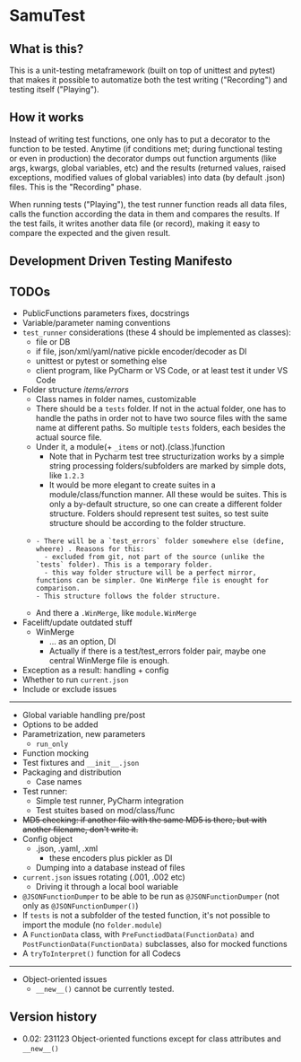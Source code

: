 # SamuTest

## What is this?
This is a unit-testing metaframework (built on top of unittest and pytest) that makes it possible to automatize both the test writing ("Recording") and testing itself ("Playing").
## How it works
Instead of writing test functions, one only has to put a decorator to the function to be tested. 
Anytime (if conditions met; during functional testing or even in production) the decorator dumps out function arguments (like args, kwargs, global variables, etc) and the results (returned values, raised exceptions, modified values of global variables) into data (by default .json) files.
This is the "Recording" phase.

When running tests ("Playing"), the test runner function reads all data files, calls the function according the data in them and compares the results. If the test fails, it writes another data file (or record), making it easy to compare the expected and the given result.
## Development Driven Testing Manifesto

## TODOs
- PublicFunctions parameters fixes, docstrings
- Variable/parameter naming conventions
- `test_runner` considerations (these 4 should be implemented as classes):
  - file or DB
  - if file, json/xml/yaml/native pickle encoder/decoder as DI
  - unittest or pytest or something else
  - client program, like PyCharm or VS Code, or at least test it under VS Code
- Folder structure *items/errors*
  - Class names in folder names, customizable
  - There should be a `tests` folder. If not in the actual folder, one has to handle the paths in order not to have two source files with the same name at different paths. 
    So multiple `tests` folders, each besides the actual source file.
  - Under it, a module(+ `_items` or not).(class.)function
    - Note that in Pycharm test tree structurization works by a simple string processing folders/subfolders are marked by simple dots, like `1.2.3`
    - It would be more elegant to create suites in a module/class/function manner. All these would be suites.
      This is only a by-default structure, so one can create a different folder structure.
      Folders should represent test suites, so test suite structure should be according to the folder structure.
  - ~~~Besides it, an `_errors`, like `module_errors`, and in it class/function.~~~
    - There will be a `test_errors` folder somewhere else (define, wheere) . Reasons for this:
      - excluded from git, not part of the source (unlike the `tests` folder). This is a temporary folder.
      - this way folder structure will be a perfect mirror, functions can be simpler. One WinMerge file is enought for comparison.
    - This structure follows the folder structure. 
  - And there a `.WinMerge`, like `module.WinMerge`
- Facelift/update outdated stuff
  - WinMerge
    - ... as an option, DI
    - Actually if there is a test/test_errors folder pair, maybe one central WinMerge file is enough.
- Exception as a result: handling + config
- Whether to run `current.json`
- Include or exclude issues

---

- Global variable handling pre/post
- Options to be added
- Parametrization, new parameters
  - `run_only`
- Function mocking
- Test fixtures and `__init__.json` 
- Packaging and distribution
  - Case names
- Test runner:
  - Simple test runner, PyCharm integration
  - Test stuites based on mod/class/func
- ~~MD5 checking: if another file with the same MD5 is there, but with another filename, don't write it.~~
- Config object
  - .json, .yaml, .xml
    - these encoders plus pickler as DI
  - Dumping into a database instead of files
- `current.json` issues rotating (.001, .002 etc)
  - Driving it through a local bool wariable
- `@JSONFunctionDumper` to be able to be run as `@JSONFunctionDumper` (not only as `@JSONFunctionDumper()`)
- If `tests` is not a subfolder of the tested function, it's not possible to import the module (no `folder.module`)
- A `FunctionData` class, with `PreFunctiodData(FunctionData)` and `PostFunctionData(FunctionData)` subclasses, also for mocked functions
- A `tryToInterpret()`  function for all Codecs
---
- Object-oriented issues
  - `__new__()` cannot be currently tested.

## Version history
- 0.02: 231123 Object-oriented functions except for class attributes and `__new__()` 